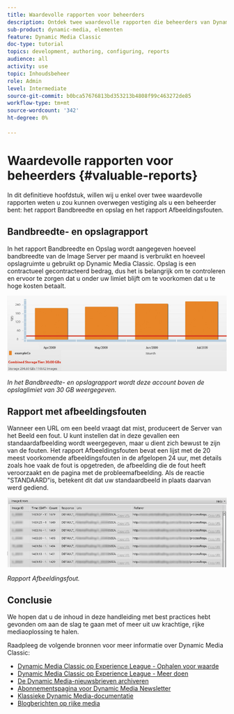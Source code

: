 ```yaml
---
title: Waardevolle rapporten voor beheerders
description: Ontdek twee waardevolle rapporten die beheerders van Dynamic Media Classic zouden moeten overwegen vestiging te vestigen.
sub-product: dynamic-media, elementen
feature: Dynamic Media Classic
doc-type: tutorial
topics: development, authoring, configuring, reports
audience: all
activity: use
topic: Inhoudsbeheer
role: Admin
level: Intermediate
source-git-commit: b0bca57676813bd353213b4808f99c463272de85
workflow-type: tm+mt
source-wordcount: '342'
ht-degree: 0%

---
```



# Waardevolle rapporten voor beheerders {#valuable-reports}

In dit definitieve hoofdstuk, willen wij u enkel over twee waardevolle rapporten weten u zou kunnen overwegen vestiging als u een beheerder bent: het rapport Bandbreedte en opslag en het rapport Afbeeldingsfouten.

## Bandbreedte- en opslagrapport

In het rapport Bandbreedte en Opslag wordt aangegeven hoeveel bandbreedte van de Image Server per maand is verbruikt en hoeveel opslagruimte u gebruikt op Dynamic Media Classic. Opslag is een contractueel gecontracteerd bedrag, dus het is belangrijk om te controleren en ervoor te zorgen dat u onder uw limiet blijft om te voorkomen dat u te hoge kosten betaalt.

![afbeelding](assets/valuable-reports/reports-1.jpg)

_In het Bandbreedte- en opslagrapport wordt deze account boven de opslaglimiet van 30 GB weergegeven._

## Rapport met afbeeldingsfouten

Wanneer een URL om een beeld vraagt dat mist, produceert de Server van het Beeld een fout. U kunt instellen dat in deze gevallen een standaardafbeelding wordt weergegeven, maar u dient zich bewust te zijn van de fouten. Het rapport Afbeeldingsfouten bevat een lijst met de 20 meest voorkomende afbeeldingsfouten in de afgelopen 24 uur, met details zoals hoe vaak de fout is opgetreden, de afbeelding die de fout heeft veroorzaakt en de pagina met de probleemafbeelding. Als de reactie &quot;STANDAARD&quot;is, betekent dit dat uw standaardbeeld in plaats daarvan werd gediend.

![afbeelding](assets/valuable-reports/reports-2.jpg)

_Rapport Afbeeldingsfout._

## Conclusie

We hopen dat u de inhoud in deze handleiding met best practices hebt gevonden om aan de slag te gaan met of meer uit uw krachtige, rijke mediaoplossing te halen.

Raadpleeg de volgende bronnen voor meer informatie over Dynamic Media Classic:

- [Dynamic Media Classic op Experience League - Ophalen voor waarde](https://guided.adobe.com/?launch=AEM-5a#recommended/solutions/experience-manager)
- [Dynamic Media Classic op Experience League - Meer doen](https://guided.adobe.com/?launch=AEM-6a#recommended/solutions/experience-manager)
- [De Dynamic Media-nieuwsbrieven archiveren](https://docs.adobe.com/content/help/en/dynamic-media-classic/using/dynamic-media-newsletter.html)
- [Abonnementspagina voor Dynamic Media Newsletter](https://www.adobe.com/subscription/dynamic-media-newsletter.html)
- [Klassieke Dynamic Media-documentatie](https://docs.adobe.com/content/help/en/dynamic-media-classic/using/home.html)
- [Blogberichten op rijke media](https://theblog.adobe.com/tag/dynamic-media)
